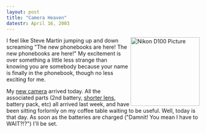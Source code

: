 ```yaml
---
layout: post
title: "Camera Heaven"
datestr: April 16, 2003
---
```

<img alt="Nikon D100 Picture" align="right" src="http://www.munged.org/pix/D100-small.jpeg" width="180" height="180" border="0" />

I feel like Steve Martin jumping up and down screaming "The new phonebooks are here!  The new phonebooks are here!"  My excitement is over something a little less strange than knowing you are somebody because your name is finally in the phonebook, though no less exciting for me.

 My <a href="http://www.nikonusa.com/usa_product/product.jsp?cat=1&grp=2&productNr=25206">new camera</a> arrived today.  All the associated parts (2nd battery, <a href="http://www.nikonusa.com/usa_product/product.jsp?cat=1&grp=5&productNr=1923NCP">shorter lens</a>, battery pack, etc) all arrived last week, and have been sitting forlornly on my coffee table waiting to be useful.  Well, today is that day.  As soon as the batteries are charged ("Damnit!  You mean I have to WAIT?!?") I'll be set.

